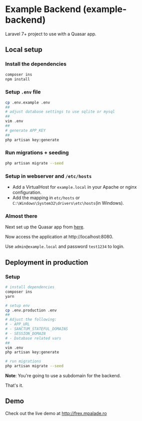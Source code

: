 # Example Backend (example-backend)

Laravel 7+ project to use with a Quasar app.

## Local setup

### Install the dependencies

```bash
composer ins
npm install
```

### Setup `.env` file

```bash
cp .env.example .env
##
# adjust database settings to use sqlite or mysql
##
vim .env
##
# generate APP_KEY
##
php artisan key:generate
```

### Run migrations + seeding

```bash
php artisan migrate --seed
```

### Setup in webserver and `/etc/hosts`

-   Add a VirtualHost for `example.local` in your Apache or nginx configuration.
-   Add the mapping in `etc/hosts` or `C:\Windows\System32\drivers\etc\hosts`(in Windows).

### Almost there

Next set up the Quasar app from [here](https://github.com/training-yoyosan/example-frontend).

Now access the application at http://localhost:8080.

Use `admin@example.local` and password `test1234` to login.

## Deployment in production

### Setup

```bash
# install dependencies
composer ins
yarn

# setup env
cp .env.production .env
##
# Adjust the following:
# - APP_URL
# - SANCTUM_STATEFUL_DOMAINS
# - SESSION_DOMAIN
# - Database related vars
##
vim .env
php artisan key:generate

# run migrations
php artisan migrate --seed
```

**Note**: You're going to use a subdomain for the backend.

That's it.

## Demo

Check out the live demo at http://frex.mpalade.ro
